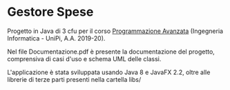 # Gestore Spese
Progetto in Java di 3 cfu per il corso [Programmazione Avanzata](https://elearn.ing.unipi.it/course/view.php?id=430) (Ingegneria Informatica - UniPi, A.A. 2019-20).

Nel file Documentazione.pdf è presente la documentazione del progetto, comprensiva di casi d'uso e schema UML delle classi.

L'applicazione è stata sviluppata usando Java 8 e JavaFX 2.2, oltre alle librerie di terze parti presenti nella cartella libs/
